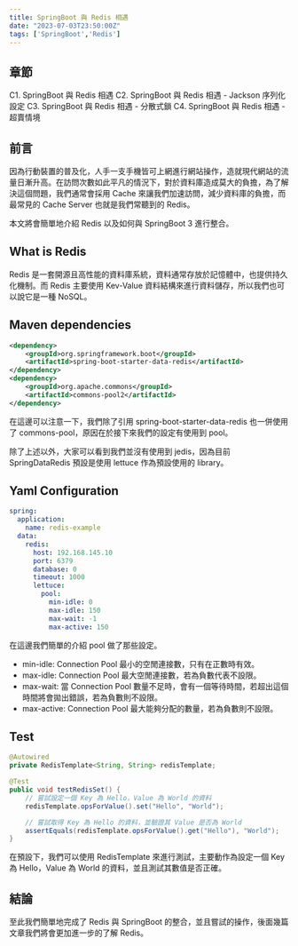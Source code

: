 ```yaml
---
title: SpringBoot 與 Redis 相遇
date: "2023-07-03T23:50:00Z"
tags: ['SpringBoot','Redis']
---
```


## 章節
C1. SpringBoot 與 Redis 相遇
C2. SpringBoot 與 Redis 相遇 - Jackson 序列化設定
C3. SpringBoot 與 Redis 相遇 - 分散式鎖
C4. SpringBoot 與 Redis 相遇 - 超賣情境

## 前言
因為行動裝置的普及化，人手一支手機皆可上網進行網站操作，造就現代網站的流量日漸升高。在訪問次數如此平凡的情況下，對於資料庫造成莫大的負擔，為了解決這個問題，我們通常會採用 Cache 來讓我們加速訪問，減少資料庫的負擔，而最常見的 Cache Server 也就是我們常聽到的 Redis。

本文將會簡單地介紹 Redis 以及如何與 SpringBoot 3 進行整合。

## What is Redis
Redis 是一套開源且高性能的資料庫系統，資料通常存放於記憶體中，也提供持久化機制。而 Redis 主要使用 Kev-Value 資料結構來進行資料儲存，所以我們也可以說它是一種 NoSQL。

## Maven dependencies
```xml
<dependency>
    <groupId>org.springframework.boot</groupId>
    <artifactId>spring-boot-starter-data-redis</artifactId>
</dependency>
<dependency>
    <groupId>org.apache.commons</groupId>
    <artifactId>commons-pool2</artifactId>
</dependency>
```

在這邊可以注意一下，我們除了引用 spring-boot-starter-data-redis 也一併使用了 commons-pool，原因在於接下來我們的設定有使用到 pool。

除了上述以外，大家可以看到我們並沒有使用到 jedis，因為目前 SpringDataRedis 預設是使用 lettuce 作為預設使用的 library。

## Yaml Configuration
```yaml
spring:
  application:
    name: redis-example
  data:
    redis:
      host: 192.168.145.10
      port: 6379
      database: 0
      timeout: 1000
      lettuce:
        pool:
          min-idle: 0
          max-idle: 150
          max-wait: -1
          max-active: 150
```

在這邊我們簡單的介紹 pool 做了那些設定。

* min-idle: Connection Pool 最小的空閒連接數，只有在正數時有效。
* max-idle: Connection Pool 最大空閒連接數，若為負數代表不設限。
* max-wait: 當 Connection Pool 數量不足時，會有一個等待時間，若超出這個時間將會拋出錯誤，若為負數則不設限。
* max-active: Connection Pool 最大能夠分配的數量，若為負數則不設限。

## Test
```java
@Autowired
private RedisTemplate<String, String> redisTemplate;

@Test
public void testRedisSet() {
    // 嘗試設定一個 Key 為 Hello，Value 為 World 的資料
    redisTemplate.opsForValue().set("Hello", "World");

    // 嘗試取得 Key 為 Hello 的資料，並驗證其 Value 是否為 World
    assertEquals(redisTemplate.opsForValue().get("Hello"), "World");
}
```

在預設下，我們可以使用 RedisTemplate 來進行測試，主要動作為設定一個 Key 為 Hello，Value 為 World 的資料，並且測試其數值是否正確。

## 結論
至此我們簡單地完成了 Redis 與 SpringBoot 的整合，並且嘗試的操作，後面幾篇文章我們將會更加進一步的了解 Redis。